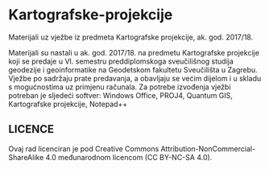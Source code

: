 # Kartografske-projekcije
Materijali uz vježbe iz predmeta Kartografske projekcije, ak. god. 2017/18.

Materijali su nastali u ak. god. 2017/18. na predmetu Kartografske projekcije koji se predaje u VI. semestru preddiplomskoga sveučilišnog studija geodezije i geoinformatike na Geodetskom fakultetu Sveučilišta u Zagrebu.
Vježbe po sadržaju prate predavanja, a obavljaju se većim dijelom i u skladu s mogućnostima uz primjenu računala.
Za potrebe izvođenja vježbi potreban je sljedeći softver: Windows Office, PROJ4, Quantum GIS, Kartografske projekcije, Notepad++

LICENCE
----------------------------------------------------------------------------------
Ovaj rad licenciran je pod Creative Commons Attribution-NonCommercial-ShareAlike 4.0 međunarodnom licencom (CC BY-NC-SA 4.0).
